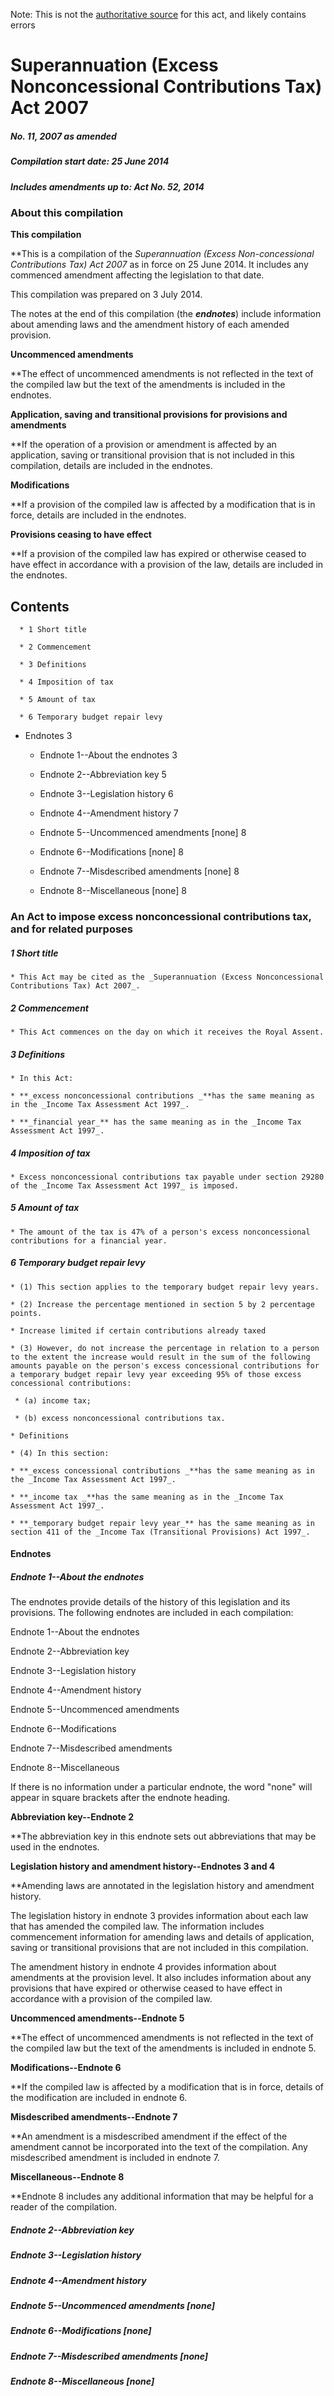 Note: This is not the [authoritative source](https://www.comlaw.gov.au/Details/C2014C00330) for this act, and likely contains errors

# Superannuation (Excess Nonconcessional Contributions Tax) Act 2007

##### No. 11, 2007 as amended

##### Compilation start date: 25 June 2014

##### Includes amendments up to: Act No. 52, 2014

### About this compilation

**This compilation**

**This is a compilation of the _Superannuation (Excess Non-concessional Contributions Tax) Act 2007_ as in force on 25 June 2014. It includes any commenced amendment affecting the legislation to that date.

This compilation was prepared on 3 July 2014.

The notes at the end of this compilation (the **_endnotes_**) include information about amending laws and the amendment history of each amended provision.

**Uncommenced amendments**

**The effect of uncommenced amendments is not reflected in the text of the compiled law but the text of the amendments is included in the endnotes.

**Application, saving and transitional provisions for provisions and amendments**

**If the operation of a provision or amendment is affected by an application, saving or transitional provision that is not included in this compilation, details are included in the endnotes.

**Modifications**

**If a provision of the compiled law is affected by a modification that is in force, details are included in the endnotes. 

**Provisions ceasing to have effect**

**If a provision of the compiled law has expired or otherwise ceased to have effect in accordance with a provision of the law, details are included in the endnotes.

## Contents

      * 1 Short title 

      * 2 Commencement 

      * 3 Definitions 

      * 4 Imposition of tax 

      * 5 Amount of tax 

      * 6 Temporary budget repair levy 

  * Endnotes	3

     * Endnote 1--About the endnotes	3

     * Endnote 2--Abbreviation key	5

     * Endnote 3--Legislation history	6

     * Endnote 4--Amendment history	7

     * Endnote 5--Uncommenced amendments [none]	8

     * Endnote 6--Modifications [none]	8

     * Endnote 7--Misdescribed amendments [none]	8

     * Endnote 8--Miscellaneous [none]	8

### An Act to impose excess nonconcessional contributions tax, and for related purposes

##### 1  Short title

    * This Act may be cited as the _Superannuation (Excess Nonconcessional Contributions Tax) Act 2007_.

##### 2  Commencement

    * This Act commences on the day on which it receives the Royal Assent.

##### 3  Definitions

    * In this Act: 

    * **_excess nonconcessional contributions _**has the same meaning as in the _Income Tax Assessment Act 1997_.

    * **_financial year_** has the same meaning as in the _Income Tax Assessment Act 1997_.

##### 4  Imposition of tax

    * Excess nonconcessional contributions tax payable under section 29280 of the _Income Tax Assessment Act 1997_ is imposed.

##### 5  Amount of tax

    * The amount of the tax is 47% of a person's excess nonconcessional contributions for a financial year.

##### 6  Temporary budget repair levy

    * (1) This section applies to the temporary budget repair levy years.

    * (2) Increase the percentage mentioned in section 5 by 2 percentage points.

    * Increase limited if certain contributions already taxed

    * (3) However, do not increase the percentage in relation to a person to the extent the increase would result in the sum of the following amounts payable on the person's excess concessional contributions for a temporary budget repair levy year exceeding 95% of those excess concessional contributions:

     * (a) income tax;

     * (b) excess nonconcessional contributions tax.

    * Definitions

    * (4) In this section:

    * **_excess concessional contributions _**has the same meaning as in the _Income Tax Assessment Act 1997_.

    * **_income tax _**has the same meaning as in the _Income Tax Assessment Act 1997_.

    * **_temporary budget repair levy year_** has the same meaning as in section 411 of the _Income Tax (Transitional Provisions) Act 1997_.

#### Endnotes

##### Endnote 1--About the endnotes

The endnotes provide details of the history of this legislation and its provisions. The following endnotes are included in each compilation:

Endnote 1--About the endnotes

Endnote 2--Abbreviation key

Endnote 3--Legislation history

Endnote 4--Amendment history

Endnote 5--Uncommenced amendments

Endnote 6--Modifications

Endnote 7--Misdescribed amendments

Endnote 8--Miscellaneous

If there is no information under a particular endnote, the word "none" will appear in square brackets after the endnote heading.

**Abbreviation key--Endnote 2**

**The abbreviation key in this endnote sets out abbreviations that may be used in the endnotes.

**Legislation history and amendment history--Endnotes 3 and 4**

**Amending laws are annotated in the legislation history and amendment history.

The legislation history in endnote 3 provides information about each law that has amended the compiled law. The information includes commencement information for amending laws and details of application, saving or transitional provisions that are not included in this compilation.

The amendment history in endnote 4 provides information about amendments at the provision level. It also includes information about any provisions that have expired or otherwise ceased to have effect in accordance with a provision of the compiled law.

**Uncommenced amendments--Endnote 5**

**The effect of uncommenced amendments is not reflected in the text of the compiled law but the text of the amendments is included in endnote 5.

**Modifications--Endnote 6**

**If the compiled law is affected by a modification that is in force, details of the modification are included in endnote 6.

**Misdescribed amendments--Endnote 7**

**An amendment is a misdescribed amendment if the effect of the amendment cannot be incorporated into the text of the compilation. Any misdescribed amendment is included in endnote 7.

**Miscellaneous--Endnote 8**

**Endnote 8 includes any additional information that may be helpful for a reader of the compilation.

##### Endnote 2--Abbreviation key

##### Endnote 3--Legislation history

##### Endnote 4--Amendment history

##### Endnote 5--Uncommenced amendments [none]

##### Endnote 6--Modifications [none]

##### Endnote 7--Misdescribed amendments [none]

##### Endnote 8--Miscellaneous [none]


